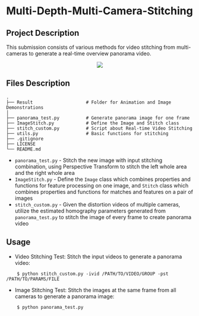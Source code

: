 # Multi-Depth-Multi-Camera-Stitching

## Project Description

This submission consists of various methods for video stitching from multi-cameras to generate a real-time overview panorama video. 

<div align=center>
<img src="https://github.com/Kyle-Xu001/Multi-Depth-Multi-Camera-Stitching/blob/main/Result/panaroma.gif" controls="controls" muted="muted"/>
</div>

## Files Description
    .
    ├── Result                    # Folder for Animation and Image Demonstrations
    │ 
    ├── panorama_test.py          # Generate panorama image for one frame
    ├── ImageStitch.py            # Define the Image and Stitch class
    ├── stitch_custom.py          # Script about Real-time Video Stitching
    ├── utils.py                  # Basic functions for stitching
    ├── .gitignore
    ├── LICENSE
    └── README.md

- `panorama_test.py` - Stitch the new image with input stitching combination, using Perspective Transform to stitch the left whole area and the right whole area
- `ImageStitch.py` - Define the `Image` class which combines properties and functions for feature processing on one image, and `Stitch` class which combines properties and functions for matches and features on a pair of images
- `stitch_custom.py` - Given the distortion videos of multiple cameras, utilize the estimated homography parameters generated from `panorama_test.py` to stitch the image of every frame to create panorama video

## Usage
- Video Stitching Test: Stitch the input videos to generate a panorama video:
```
    $ python stitch_custom.py -ivid /PATH/TO/VIDEO/GROUP -pst /PATH/TO/PARAMS/FILE
```
- Image Stitching Test: Stitch the images at the same frame from all cameras to generate a panorama image:
```
    $ python panorama_test.py
```